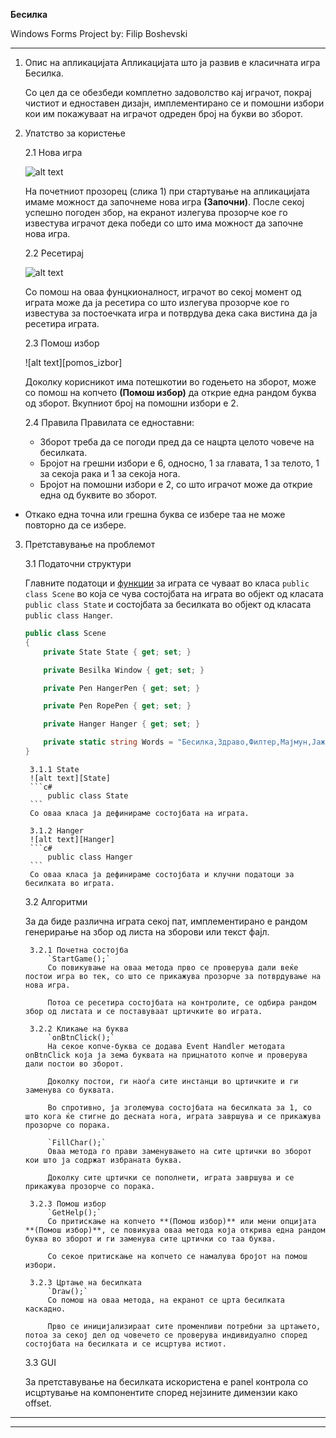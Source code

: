 **Бесилка**

Windows Forms Project by: 
Filip Boshevski

---
1. Опис на апликацијата
	Апликацијата што ја развив е класичната игра Бесилка.

	Со цел да се обезбеди комплетно задоволство кај играчот, покрај чистиот и едноставен дизајн, имплементирано се и помошни избори кои им покажуваат на играчот одреден број на букви во зборот.

2. Упатство за користењe

	2.1 Нова игра

	![alt text][new_game_screen]

	На почетниот прозорец (слика 1) при стартување на апликацијата имаме можност да започнеме нова игра **(Започни)**.
	После секој успешно погоден збор, на екранот излегува прозорче кое го известува играчот дека победи со што има можност да започне нова игра.

	2.2 Ресетирај

	![alt text][resetiraj]

	Со помош на оваа фунцкионалност, играчот во секој момент од играта може да ја ресетира со што излегува прозорче кое го известува за постоечката игра и потврдува дека сака вистина да ја ресетира играта.

	2.3 Помош избор

	![alt text][pomos_izbor]

	Доколку корисникот има потешкотии во годењето на зборот, може со помош на копчето **(Помош избор)** да открие една рандом буква од зборот.
	Вкупниот број на помошни избори е 2.

	2.4 Правила
	Правилата се едноставни:

	* Зборот треба да се погоди пред да се нацрта целото човече на бесилката.
	* Бројот на грешни избори е 6, односно, 1 за главата, 1 за телото, 1 за секоја рака и 1 за секоја нога.
	* Бројот на помошни избори е 2, со што играчот може да открие една од буквите во зборот.
* Откако една точна или грешна буква се избере таа не може повторно да се избере.

3. Претставување на проблемот

	3.1 Податочни структури

	Главните податоци и [функции](#32-) за играта се чуваат во класа ```public class Scene``` во која се чува состојбата на играта во објект од класата ```public class State``` и состојбата за бесилката во објект од класата ```public class Hanger```.

	```c#
	public class Scene
	{
		private State State { get; set; }

		private Besilka Window { get; set; }

		private Pen HangerPen { get; set; }

		private Pen RopePen { get; set; }

		private Hanger Hanger { get; set; }

		private static string Words = "Бесилка,Здраво,Филтер,Мајмун,Јаже,Кајмак,Сирење,Стол,Лепило,Плоча,Картон,Ножица,Стакло,Компјутер,Ризик,Полнач";
	}
	```

		3.1.1 State
		![alt text][State]
		```c#
			public class State
		```
		Со оваа класа ја дефинираме состојбата на играта.

		3.1.2 Hanger
		![alt text][Hanger]
		```c#
			public class Hanger
		```
		Со оваа класа ја дефинираме состојбата и клучни податоци за бесилката во играта.

	3.2 Алгоритми

	За да биде различна играта секој пат, имплементирано е рандом генерирање на збор од листа на зборови или текст фајл.

		3.2.1 Почетна состојба
			`StartGame();`
			Со повикување на оваа метода прво се проверува дали веќе постои игра во тек, со што се прикажува прозорче за потврдување на нова игра. 

			Потоа се ресетира состојбата на контролите, се одбира рандом збор од листата и се поставуваат цртичките во играта.

		3.2.2 Кликање на буква
			`onBtnClick();`
			На секое копче-буква се додава Event Handler методата onBtnClick која ја зема буквата на прицнатото копче и проверува дали постои во зборот. 

			Доколку постои, ги наоѓа сите инстанци во цртичките и ги заменува со буквата. 

			Во спротивно, ја зголемува состојбата на бесилката за 1, со што кога ќе стигне до десната нога, играта завршува и се прикажува прозорче со порака.

			`FillChar();`
			Оваа метода го прави заменувањето на сите цртички во зборот кои што ја содржат избраната буква. 

			Доколку сите цртички се пополнети, играта завршува и се прикажува прозорче со порака.
			 
		3.2.3 Помош избор
			`GetHelp();`
			Со притискање на копчето **(Помош избор)** или мени опцијата **(Помош избор)**, се повикува оваа метода која открива една рандом буква во зборот и ги заменува сите цртички со таа буква.

			Со секое притискање на копчето се намалува бројот на помош избори.

		3.2.3 Цртање на бесилката
			`Draw();`
			Со помош на оваа метода, на екранот се црта бесилката каскадно.

			Прво се иницијализираат сите променливи потребни за цртањето, потоа за секој дел од човечето се проверува индивидуално според состојбата на бесилката и се исцртува истиот.
	3.3 GUI

	За претставување на бесилката искористена е panel контрола со исцртување на компонентите според нејзините димензии како offset.

---
---

[new_game_screen]: http://igoimpeks.com/projects/sudoku/StartPanel_view.png "Слика 1"
[resetiraj]: http://igoimpeks.com/projects/sudoku/HighScores_panel.png "Слика 2"
[State]: http://igoimpeks.com/projects/sudoku/enter_HS.png "Слика 3"
[Hanger]: http://igoimpeks.com/projects/sudoku/standard.png "Слика 4"


